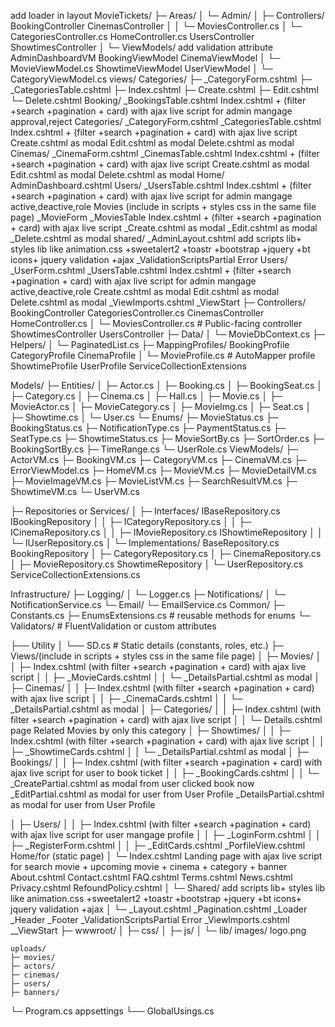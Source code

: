 ﻿add loader in layout
MovieTickets/
├─ Areas/
│  └─ Admin/
│     ├─ Controllers/
			BookingController
			CinemasController
│     │  └─ MoviesController.cs
	  │  └─ CategoriesController.cs
			HomeController.cs
			UsersController
			ShowtimesController
│     └─ ViewModels/
			add validation attribute
			AdminDashboardVM
			BookingViewModel
			CinemaViewModel
│        └─ MovieViewModel.cs
			ShowtimeViewModel
			UserViewModel
│        └─ CategoryViewModel.cs
		views/
			Categories/
				  ├─ _CategoryForm.cshtml
				  ├─ _CategoriesTable.cshtml
				  ├─ Index.cshtml
				  ├─ Create.cshtml
				  ├─ Edit.cshtml
				  └─ Delete.cshtml
			Booking/
				_BookingsTable.cshtml
				Index.cshtml + (filter +search +pagination + card) with ajax live script for admin mangage approval,reject
			Categories/
			_CategoryForm.cshtml
			_CategoriesTable.cshtml
			Index.cshtml + (filter +search +pagination + card) with ajax live script
			Create.cshtml as modal
			Edit.cshtml as modal
			Delete.cshtml as modal
			Cinemas/
				_CinemaForm.cshtml
				_CinemasTable.cshtml
				Index.cshtml + (filter +search +pagination + card) with ajax live script 
				Create.cshtml as modal
				Edit.cshtml as modal
				Delete.cshtml as modal
			Home/
			AdminDashboard.cshtml
			Users/
				_UsersTable.cshtml
				Index.cshtml + (filter +search +pagination + card) with ajax live script for admin mangage active,deactive,role
			Movies (include in scripts + styles css in the same file page)
				_MovieForm
				_MoviesTable
				Index.cshtml + (filter +search +pagination + card) with ajax live script 
				_Create.cshtml as modal
				_Edit.cshtml as modal
				_Delete.cshtml as modal
			shared/
				_AdminLayout.cshtml
				add scripts lib+ styles lib like animation.css +sweetalert2 +toastr +bootstrap +jquery +bt icons+ jquery validation +ajax
				_ValidationScriptsPartial
				Error
			Users/
				_UserForm.cshtml
				_UsersTable.cshtml
				Index.cshtml + (filter +search +pagination + card) with ajax live script for admin mangage active,deactive,role
				Create.cshtml as modal
				Edit.cshtml as modal
				Delete.cshtml as modal
			_ViewImports.cshtml
			_ViewStart
├─ Controllers/
	  BookingController
	  CategoriesController.cs
	  CinemasController
	  HomeController.cs
│  └─ MoviesController.cs           # Public-facing controller
	  ShowtimesController
	  UsersController
├─ Data/
│  └─ MovieDbContext.cs
├─ Helpers/
│  └─ PaginatedList.cs
├─ MappingProfiles/
	  BookingProfile
	  CategoryProfile
	  CinemaProfile
│  └─ MovieProfile.cs               # AutoMapper profile
	  ShowtimeProfile
	  UserProfile
	  ServiceCollectionExtensions


Models/
 ├─ Entities/
 │  ├─ Actor.cs
 │  ├─ Booking.cs
 │  ├─ BookingSeat.cs
 │  ├─ Category.cs
 │  ├─ Cinema.cs
 │  ├─ Hall.cs
 │  ├─ Movie.cs
 │  ├─ MovieActor.cs
 │  ├─ MovieCategory.cs
 │  ├─ MovieImg.cs
 │  ├─ Seat.cs
 │  ├─ Showtime.cs
 │  └─ User.cs
 └─ Enums/
    ├─ MovieStatus.cs
    ├─ BookingStatus.cs
    ├─ NotificationType.cs
    ├─ PaymentStatus.cs
    ├─ SeatType.cs
    ├─ ShowtimeStatus.cs
    ├─ MovieSortBy.cs
    ├─ SortOrder.cs
    ├─ BookingSortBy.cs
    ├─ TimeRange.cs
    └─ UserRole.cs
ViewModels/
 ├─ ActorVM.cs
 ├─ BookingVM.cs
 ├─ CategoryVM.cs
 ├─ CinemaVM.cs
 ├─ ErrorViewModel.cs
 ├─ HomeVM.cs
 ├─ MovieVM.cs
 ├─ MovieDetailVM.cs
 ├─ MovieImageVM.cs
 ├─ MovieListVM.cs
 ├─ SearchResultVM.cs
 ├─ ShowtimeVM.cs
 └─ UserVM.cs

├─ Repositories or Services/
│  ├─ Interfaces/
		IBaseRepository.cs
		IBookingRepository
│  │  ├─ ICategoryRepository.cs
│  │  ├─ ICinemaRepository.cs
│  │  ├─ IMovieRepository.cs
		IShowtimeRepository
│  │  └─ IUserRepository.cs
│  └─ Implementations/
		BaseRepository.cs
		BookingRepository
│     ├─ CategoryRepository.cs
│     ├─ CinemaRepository.cs
│     ├─ MovieRepository.cs
		ShowtimeRepository
│     └─ UserRepository.cs
		ServiceCollectionExtensions.cs
	  
Infrastructure/
 ├─ Logging/
 │   └─ Logger.cs
 ├─ Notifications/
 │   └─ NotificationService.cs
 └─ Email/
     └─ EmailService.cs
Common/
 ├─ Constants.cs
 ├─ EnumsExtensions.cs   # reusable methods for enums
 └─ Validators/          # FluentValidation or custom attributes		

├── Utility
│   └── SD.cs                # Static details (constants, roles, etc.)
├─ Views/(include in scripts + styles css in the same file page)
│  ├─ Movies/
│  │  ├─ Index.cshtml (with filter +search +pagination + card) with ajax live script
│  │  ├─ _MovieCards.cshtml
│  │  └─ _DetailsPartial.cshtml as modal
│  ├─ Cinemas/
│  │  ├─ Index.cshtml (with filter +search +pagination + card) with ajax live script
│  │  ├─ _CinemaCards.cshtml
│  │  └─ _DetailsPartial.cshtml as modal
│  ├─ Categories/
│  │  ├─ Index.cshtml (with filter +search +pagination + card) with ajax live script
│  │  └─ Details.cshtml page Related Movies by only this category
│  ├─ Showtimes/
│  │  ├─ Index.cshtml (with filter +search +pagination + card) with ajax live script
│  │  ├─ _ShowtimeCards.cshtml
│  │  └─ _DetailsPartial.cshtml as modal
│  ├─ Bookings/
│  │  ├─ Index.cshtml (with filter +search +pagination + card) with ajax live script for user to book ticket
│  │  ├─ _BookingCards.cshtml
│  │  └─ _CreatePartial.cshtml as modal from user clicked book now
		 _EditPartial.cshtml as modal for user from User Profile
		 _DetailsPartial.cshtml as modal for user from User Profile
			
│  ├─ Users/
│  │  ├─ Index.cshtml (with filter +search +pagination + card) with ajax live script for user mangage profile
│  │  ├─ _LoginForm.cshtml
│  │  ├─ _RegisterForm.cshtml
│  │  ├─ _EditCards.cshtml
		 _PorfileView.cshtml	
	  Home/for (static page)
	  │     └─ Index.cshtml Landing page with ajax live script for search movie + upcoming movie + cinema + category + banner
			   About.cshtml
			   Contact.cshtml
			   FAQ.cshtml
			   Terms.cshtml
			   News.cshtml 
			   Privacy.cshtml
			   RefoundPolicy.cshtml
│  └─ Shared/
		add scripts lib+ styles lib like animation.css +sweetalert2 +toastr +bootstrap +jquery +bt icons+ jquery validation +ajax 
│     └─ _Layout.cshtml
		_Pagination.cshtml
		_Loader
		_Header
		_Footer
		_ValidationScriptsPartial
		Error
	_ViewImports.cshtml
	__ViewStart
├─ wwwroot/
│  ├─ css/
│  ├─ js/
│  └─ lib/
	images/
		logo.png

	uploads/
	├─ movies/
	├─ actors/
	├─ cinemas/
	├─ users/
	├─ banners/
└─ Program.cs
	appsettings
└── GlobalUsings.cs
